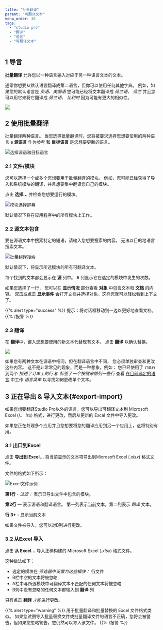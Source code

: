 ```yaml
---
title: "批量翻译"
parent: "可翻译文本"
menu_order: 30
tags:
  - "studio pro"
  - "翻译"
  - "语言"
  - "可翻译文本"
---
```


## 1 导言

**批量翻译** 允许您以一种语言输入对应于另一种语言文本的文本。

通常你想要从默认语言翻译成第二语言，但你可以使用任何其他字典。 例如，如果您的默认语言是 *英语、美国语* 您可能已经将文本翻译成 *荷兰语， 荷兰* 并且您可以用它来将它翻译成 *荷兰语， 比利时* 因为可能有更大的相似性。

![](attachments/language/batch-translate.png)

## 2 使用批量翻译

批量翻译两种语言。 当您选择批量翻译时，您将被要求选择您想要使用的两种语言 a **源语言** 作为参考 和 **目标语言** 是您想要更新的语言。

![选择源语和目标语言](attachments/language/batch-translate-languages.png)

### 2.1 文件/模块

您可以选择一个或多个您想要用于批量翻译的模块。 例如，您可能已经获得了导入和系统模块的翻译，并且想要集中翻译您自己的模块。

点击 **选择…** 并检查您想要运行的模块。

![模块选择屏幕](attachments/language/batch-replace-modules.png)

默认情况下将在应用程序中的所有模块上工作。

### 2.2 源文本包含

要在源语文本中搜索特定的短语，请输入您想要搜索的内容。 无法以目的地语言搜索文本。

![批量翻译搜索](attachments/language/batch-translate-search.png)

默认情况下，将显示所选模块的所有可翻译文本。

每个找到的文本都会显示在 **源** 列中。 **#** 列显示它在选定的模块中发生的次数。

如果您选择了一行， 您可以在 **显示情况** 部分查看 **对象** 中包含文本和 **文档** 的内容。 双击或点击 **显示事件** 会打开文档并选择对象，这样您就可以轻松看到上下文了。

{{% alert type="success" %}}
提示：将对话框移动到一边以更好地查看文档。
{{% /报警 %}}

### 2.3 翻译

在 **翻译**中，键入您想要使用的新文本代替现有文本。 点击 **翻译** 以确认替换。

![](attachments/language/batch-translate-translate.png)

如果您有两种文本在源语中相同，但在翻译语言中不同， 您必须单独审查和更改这些内容。 这不是非常常见的现象，而是一种想象，例如： 您已经使用了 `订单行` 到两个 *描述了订单上的行* 和 *标签了一个按键来排列一些行* 查看 [在目前选定的语言](translatable-texts#selected-language) 中工作 *语言菜单* 以寻找如何更改单个文本。

## 3 正在导出 & 导入文本{#export-import}

如果您想要翻译Studio Pro以外的语言，您可以导出可翻译文本到 Microsoft Excel (*)。 lsx*) 格式，进行更改，然后从更新的 Excel 文件中导入更改。

如果您正在处理多个应用并且您想要将您的翻译应用到另一个应用上，这将特别有用。

### 3.1 出口到Excel

点击 **导出到 Excel…** 将当前显示的文本项导出到Microsoft Excel (*.xlsx*) 格式文件。

文件的格式如下所示：

![Excel文件示例](attachments/language/batch-translate-excel.png)

**第1行** - *过滤：* 表示已导出文件中包含的模块。

**第2行**  — 表示源语和翻译语言。 第一列表示当前文本，第二列表示 *翻译* 文本。

**行 3+**  - 显示当前文本

如果文件被导入，您可以对B列进行更改。

### 3.2 从Excel 导入

点击 **从 Excel…** 导入正确构建的 Microsoft Excel (*.xlsx*) 格式文件。

这种做法如下：

* 选定的模块在 *筛选器中设置为这些模块：* 行文件
* B栏中空的文本将被忽略
* A栏中与所选模块中可翻译文本不匹配的任何文本将被忽略
* B列中没有忽略的任何文本都输入到 **翻译** 列

只有点击 **翻译** 才能进行更改。

{{% alert type="warning" %}}
用于批量翻译和批量替换的 Excel 文件格式类似。 如果您试图导入批量替换文件或批量翻译文件的语言不正确，您将会被警告，但如果您忽略警告，您仍然可以导入该文件。
{{% /报警 %}}
